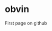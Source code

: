 

# obvin
First page on github

[first site]: https://obvin.github.io/first/one-index.html (Мой первая страничка)
